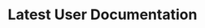 ---
title: "Latest User Documentation"
layout: latest-documentation
permalink: "/documentation/latest/user-guide"
target: "user-guide"
---